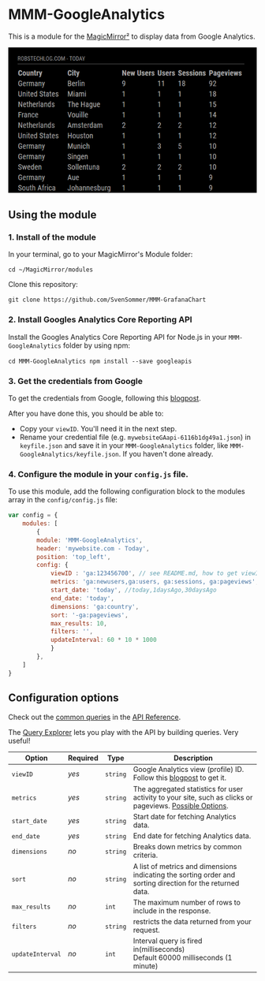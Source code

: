 # MMM-GoogleAnalytics

This is a module for the [MagicMirror²](https://github.com/MichMich/MagicMirror/) to display data from Google Analytics.

![Screenshot of a MMM-GoogleAnalytics](https://github.com/SvenSommer/MMM-GoogleAnalytics/blob/master/MMM_GoogleAnalytics_screenshot.png?raw=true)


## Using the module
### 1. Install of the module

In your terminal, go to your MagicMirror's Module folder:
````
cd ~/MagicMirror/modules
````

Clone this repository:
````
git clone https://github.com/SvenSommer/MMM-GrafanaChart
````

### 2. Install Googles Analytics Core Reporting API
Install the Googles Analytics Core Reporting API for Node.js in your ``MMM-GoogleAnalytics`` folder by using npm:

`
cd MMM-GoogleAnalytics
npm install --save googleapis
`
### 3. Get the credentials from Google
To get the credentials from Google, following this [blogpost](http://robstechlog.com/2017/07/19/display-website-statistics-smart-mirror-mmm-googleanalytics/).

After you have done this, you should be able to:
* Copy your ``viewID``. You'll need it in the next step.
* Rename your credential file (e.g. ``mywebsiteGAapi-6116b1dg49a1.json``) in ``keyfile.json`` and save it in your ``MMM-GoogleAnalytics`` folder, like ``MMM-GoogleAnalytics/keyfile.json``. If you haven't done already.

### 4. Configure the module in your `config.js` file.
To use this module, add the following configuration block to the modules array in the `config/config.js` file:
```js
var config = {
    modules: [
        {
		module: 'MMM-GoogleAnalytics',
		header: 'mywebsite.com - Today',
		position: 'top_left',
		config: {
			viewID : 'ga:123456700', // see README.md, how to get viewID and your keyfile.json
			metrics: 'ga:newusers,ga:users, ga:sessions, ga:pageviews',
            start_date: 'today', //today,1daysAgo,30daysAgo
            end_date: 'today',
            dimensions: 'ga:country',
            sort: '-ga:pageviews',
            max_results: 10,
            filters: '',
            updateInterval: 60 * 10 * 1000
			}
		},
    ]
}
```

## Configuration options
Check out the [common queries](https://developers.google.com/analytics/devguides/reporting/core/v3/common-queries) in the [API Reference](https://developers.google.com/analytics/devguides/reporting/core/v3/reference).

The [Query Explorer](https://ga-dev-tools.appspot.com/query-explorer/) lets you play with the API by building queries. Very useful!

| Option           | Required | Type | Description
|----------------- |-----------|-------|----------------
| `viewID`        | *yes*|`string`| Google Analytics view (profile) ID. Follow this [blogpost](http://robstechlog.com/2017/07/19/display-website-statistics-smart-mirror-mmm-googleanalytics/) to get it.
| `metrics`        | *yes*|`string`| The aggregated statistics for user activity to your site, such as clicks or pageviews. [Possible Options](https://developers.google.com/analytics/devguides/reporting/core/dimsmets).
| `start_date`        | *yes*|`string`| Start date for fetching Analytics data.
| `end_date`        | *yes*|`string`| End date for fetching Analytics data.
| `dimensions`        | *no*|`string`| Breaks down metrics by common criteria.
| `sort`        | *no*|`string`| A list of metrics and dimensions indicating the sorting order and sorting direction for the returned data.
| `max_results`        | *no*|`int`| The maximum number of rows to include in the response.
| `filters`        | *no*|`string`| restricts the data returned from your request.
| `updateInterval` | *no*|`int`| Interval query is fired  in(milliseconds) <br>Default 60000 milliseconds (1 minute)
